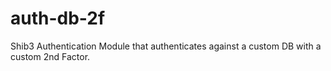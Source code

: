 # auth-db-2f
Shib3 Authentication Module that authenticates against a custom DB with a custom 2nd Factor.
